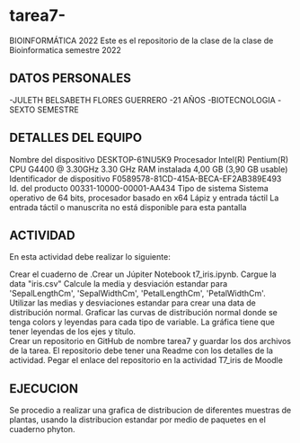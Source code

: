 # tarea7-
BIOINFORMÁTICA 2022
Este es el repositorio de la clase de la clase de Bioinformatica semestre 2022



## DATOS PERSONALES
-JULETH BELSABETH FLORES GUERRERO
-21 AÑOS 
-BIOTECNOLOGIA
-SEXTO SEMESTRE

## DETALLES DEL EQUIPO 
Nombre del dispositivo	DESKTOP-61NU5K9
Procesador	Intel(R) Pentium(R) CPU G4400 @ 3.30GHz   3.30 GHz
RAM instalada	4,00 GB (3,90 GB usable)
Identificador de dispositivo	F0589578-81CD-415A-BECA-EF2AB389E493
Id. del producto	00331-10000-00001-AA434
Tipo de sistema	Sistema operativo de 64 bits, procesador basado en x64
Lápiz y entrada táctil	La entrada táctil o manuscrita no está disponible para esta pantalla


## ACTIVIDAD
En esta actividad debe realizar lo siguiente: 

Crear el cuaderno de .Crear un Júpiter Notebook t7_iris.ipynb. 
Cargue la data "iris.csv"
Calcule la media y desviación estandar para 'SepalLengthCm', 'SepalWidthCm', 'PetalLengthCm', 'PetalWidthCm'. 
Utilizar las medias y desviaciones estandar para crear una data de distribución normal.
Graficar las curvas de distribución normal donde se tenga colors y leyendas para cada tipo de variable.  La gráfica tiene que tener leyendas de los ejes y título.   
Crear un repositorio en GitHub de nombre tarea7 y guardar los dos archivos de la tarea. El repositorio debe tener una Readme con los detalles de la actividad.
Pegar el enlace del repositorio en la actividad T7_iris de Moodle

## EJECUCION
Se procedio a realizar una grafica de  distribucion de diferentes muestras de plantas, usando la distribucion estandar por medio de paquetes en el cuaderno phyton.


